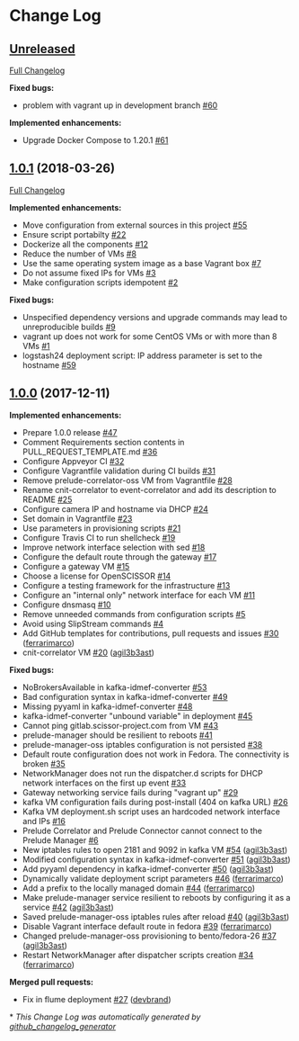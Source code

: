 # Change Log

## [Unreleased](https://github.com/scissor-project/open-scissor/tree/HEAD)

[Full Changelog](https://github.com/scissor-project/open-scissor/compare/1.0.1...HEAD)

**Fixed bugs:**

- problem with vagrant up in development branch [\#60](https://github.com/scissor-project/open-scissor/issues/60)

**Implemented enhancements:**

- Upgrade Docker Compose to 1.20.1 [\#61](https://github.com/scissor-project/open-scissor/issues/61)

## [1.0.1](https://github.com/scissor-project/open-scissor/tree/1.0.1) (2018-03-26)
[Full Changelog](https://github.com/scissor-project/open-scissor/compare/1.0.0...1.0.1)

**Implemented enhancements:**

- Move configuration from external sources in this project [\#55](https://github.com/scissor-project/open-scissor/issues/55)
- Ensure script portabilty [\#22](https://github.com/scissor-project/open-scissor/issues/22)
- Dockerize all the components [\#12](https://github.com/scissor-project/open-scissor/issues/12)
- Reduce the number of VMs [\#8](https://github.com/scissor-project/open-scissor/issues/8)
- Use the same operating system image as a base Vagrant box [\#7](https://github.com/scissor-project/open-scissor/issues/7)
- Do not assume fixed IPs for VMs [\#3](https://github.com/scissor-project/open-scissor/issues/3)
- Make configuration scripts idempotent [\#2](https://github.com/scissor-project/open-scissor/issues/2)

**Fixed bugs:**

- Unspecified dependency versions and upgrade commands may lead to unreproducible builds [\#9](https://github.com/scissor-project/open-scissor/issues/9)
- vagrant up does not work for some CentOS VMs or with more than 8 VMs [\#1](https://github.com/scissor-project/open-scissor/issues/1)
- logstash24 deployment script: IP address parameter is set to the hostname [\#59](https://github.com/scissor-project/open-scissor/issues/59)

## [1.0.0](https://github.com/scissor-project/open-scissor/tree/1.0.0) (2017-12-11)
**Implemented enhancements:**

- Prepare 1.0.0 release [\#47](https://github.com/scissor-project/open-scissor/issues/47)
- Comment Requirements section contents in PULL\_REQUEST\_TEMPLATE.md [\#36](https://github.com/scissor-project/open-scissor/issues/36)
- Configure Appveyor CI [\#32](https://github.com/scissor-project/open-scissor/issues/32)
- Configure Vagrantfile validation during CI builds [\#31](https://github.com/scissor-project/open-scissor/issues/31)
- Remove prelude-correlator-oss VM from Vagrantfile [\#28](https://github.com/scissor-project/open-scissor/issues/28)
- Rename cnit-correlator to event-correlator and add its description to README [\#25](https://github.com/scissor-project/open-scissor/issues/25)
- Configure camera IP and hostname via DHCP [\#24](https://github.com/scissor-project/open-scissor/issues/24)
- Set domain in Vagrantfile [\#23](https://github.com/scissor-project/open-scissor/issues/23)
- Use parameters in provisioning scripts [\#21](https://github.com/scissor-project/open-scissor/issues/21)
- Configure Travis CI to run shellcheck [\#19](https://github.com/scissor-project/open-scissor/issues/19)
- Improve network interface selection with sed [\#18](https://github.com/scissor-project/open-scissor/issues/18)
- Configure the default route through the gateway [\#17](https://github.com/scissor-project/open-scissor/issues/17)
- Configure a gateway VM [\#15](https://github.com/scissor-project/open-scissor/issues/15)
- Choose a license for OpenSCISSOR [\#14](https://github.com/scissor-project/open-scissor/issues/14)
- Configure a testing framework for the infrastructure [\#13](https://github.com/scissor-project/open-scissor/issues/13)
- Configure an "internal only" network interface for each VM [\#11](https://github.com/scissor-project/open-scissor/issues/11)
- Configure dnsmasq [\#10](https://github.com/scissor-project/open-scissor/issues/10)
- Remove unneeded commands from configuration scripts [\#5](https://github.com/scissor-project/open-scissor/issues/5)
- Avoid using SlipStream commands [\#4](https://github.com/scissor-project/open-scissor/issues/4)
- Add GitHub templates for contributions, pull requests and issues [\#30](https://github.com/scissor-project/open-scissor/pull/30) ([ferrarimarco](https://github.com/ferrarimarco))
- cnit-correlator VM [\#20](https://github.com/scissor-project/open-scissor/pull/20) ([agil3b3ast](https://github.com/agil3b3ast))

**Fixed bugs:**

- NoBrokersAvailable in kafka-idmef-converter [\#53](https://github.com/scissor-project/open-scissor/issues/53)
- Bad configuration syntax in kafka-idmef-converter [\#49](https://github.com/scissor-project/open-scissor/issues/49)
- Missing pyyaml in kafka-idmef-converter [\#48](https://github.com/scissor-project/open-scissor/issues/48)
- kafka-idmef-converter "unbound variable" in deployment [\#45](https://github.com/scissor-project/open-scissor/issues/45)
- Cannot ping gitlab.scissor-project.com from VM [\#43](https://github.com/scissor-project/open-scissor/issues/43)
- prelude-manager should be resilient to reboots [\#41](https://github.com/scissor-project/open-scissor/issues/41)
- prelude-manager-oss iptables configuration is not persisted [\#38](https://github.com/scissor-project/open-scissor/issues/38)
- Default route configuration does not work in Fedora. The connectivity is broken [\#35](https://github.com/scissor-project/open-scissor/issues/35)
- NetworkManager does not run the dispatcher.d scripts for DHCP network interfaces on the first up event [\#33](https://github.com/scissor-project/open-scissor/issues/33)
- Gateway networking service fails during "vagrant up" [\#29](https://github.com/scissor-project/open-scissor/issues/29)
- kafka VM configuration fails during post-install \(404 on kafka URL\) [\#26](https://github.com/scissor-project/open-scissor/issues/26)
- Kafka VM deployment.sh script uses an hardcoded network interface and IPs [\#16](https://github.com/scissor-project/open-scissor/issues/16)
- Prelude Correlator and Prelude Connector cannot connect to the Prelude Manager [\#6](https://github.com/scissor-project/open-scissor/issues/6)
- New iptables rules to open 2181 and  9092 in kafka VM [\#54](https://github.com/scissor-project/open-scissor/pull/54) ([agil3b3ast](https://github.com/agil3b3ast))
- Modified configuration syntax in kafka-idmef-converter [\#51](https://github.com/scissor-project/open-scissor/pull/51) ([agil3b3ast](https://github.com/agil3b3ast))
- Add pyyaml dependency in kafka-idmef-converter [\#50](https://github.com/scissor-project/open-scissor/pull/50) ([agil3b3ast](https://github.com/agil3b3ast))
- Dynamically validate deployment script parameters [\#46](https://github.com/scissor-project/open-scissor/pull/46) ([ferrarimarco](https://github.com/ferrarimarco))
- Add a prefix to the locally managed domain [\#44](https://github.com/scissor-project/open-scissor/pull/44) ([ferrarimarco](https://github.com/ferrarimarco))
- Make prelude-manager service resilient to reboots by configuring it as a service [\#42](https://github.com/scissor-project/open-scissor/pull/42) ([agil3b3ast](https://github.com/agil3b3ast))
- Saved prelude-manager-oss iptables rules after reload [\#40](https://github.com/scissor-project/open-scissor/pull/40) ([agil3b3ast](https://github.com/agil3b3ast))
- Disable Vagrant interface default route in fedora [\#39](https://github.com/scissor-project/open-scissor/pull/39) ([ferrarimarco](https://github.com/ferrarimarco))
- Changed prelude-manager-oss provisioning to bento/fedora-26 [\#37](https://github.com/scissor-project/open-scissor/pull/37) ([agil3b3ast](https://github.com/agil3b3ast))
- Restart NetworkManager after dispatcher scripts creation [\#34](https://github.com/scissor-project/open-scissor/pull/34) ([ferrarimarco](https://github.com/ferrarimarco))

**Merged pull requests:**

- Fix in flume deployment [\#27](https://github.com/scissor-project/open-scissor/pull/27) ([devbrand](https://github.com/devbrand))



\* *This Change Log was automatically generated by [github_changelog_generator](https://github.com/skywinder/Github-Changelog-Generator)*
